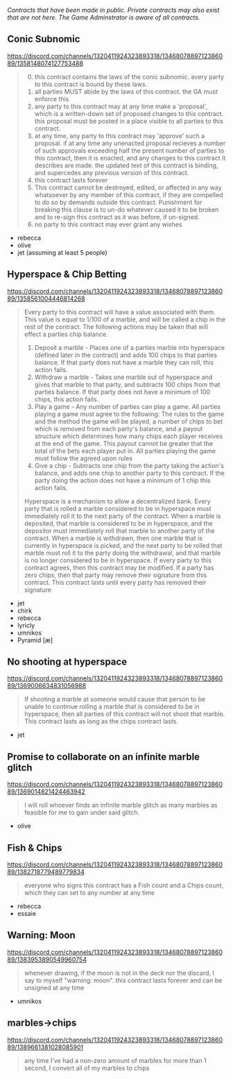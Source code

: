 *Contracts that have been made in public.
Private contracts may also exist that are not here.
The Game Adminstrator is aware of all contracts.*

## Conic Subnomic
https://discord.com/channels/1320411924323893318/1346807889712386089/1358148074127753488
> 000. this contract contains the laws of the conic subnomic. every party to this contract is bound by these laws.
> 001. all parties MUST abide by the laws of this contract. the GA must enforce this
> 002. any party to this contract may at any time make a 'proposal', which is a written-down set of proposed changes to this contract. this proposal must be posted in a place visible to all parties to this contract.
> 003. at any time, any party to this contract may 'approve' such a proposal. if at any time any unenacted proposal recieves a number of such approvals exceeding half the present number of parties to this contract, then it is enacted, and any changes to this contract it describes are made. the updated text of this contract is binding, and supercedes any previous version of this contract.
> 004. this contract lasts forever
> 005. This contract cannot be destroyed, edited, or affected in any way whatsoever by any member of this contract, if they are compelled to do so by demands outside this contract.  Punishment for breaking this clause is to un-do whatever caused it to be broken and to re-sign this contract as it was before, if un-signed.
> 006. no party to this contract may ever grant any wishes
- rebecca
- olive
- jet (assuming at least 5 people)

## Hyperspace & Chip Betting
https://discord.com/channels/1320411924323893318/1346807889712386089/1358561004446814268
> Every party to this contract will have a value associated with them. This value is equal to 1/100 of a marble, and will be called a chip in the rest of the contract. The following actions may be taken that will effect a parties chip balance. 
> 1. Deposit a marble - Places one of a parties marble into hyperspace (defined later in the contract) and adds 100 chips to that parties balance. If that party does not have a marble they can roll, this action fails.
> 2. Withdraw a marble - Takes one marble out of hyperspace and gives that marble to that party, and subtracts 100 chips from that parties balance. If that party does not have a minimum of 100 chips, this action fails.
> 3. Play a game - Any number of parties can play a game. All parties playing a game must agree to the following: The rules to the game and the method the game will be played, a number of chips to bet which is removed from each party's balance, and a payout structure which determines how many chips each player receives at the end of the game. This payout cannot be greater that the total of the bets each player put in. All parties playing the game must follow the agreed upon rules
> 4. Give a chip - Subtracts one chip from the party taking the action's balance, and adds one chip to another party to this contract. If the party doing the action does not have a minimum of 1 chip this action fails. 
>
> Hyperspace is a mechanism to allow a decentralized bank. Every party that is rolled a marble considered to be in hyperspace must immediately roll it to the next party of the contract. When a marble is deposited, that marble is considered to be in hyperspace, and the depositor must immediately roll that marble to another party of the contract. When a marble is withdrawn, then one marble that is currently in hyperspace is picked, and the next party to be rolled that marble must roll it to the party doing the withdrawal, and that marble is no longer considered to be in hyperspace. 
> If every party to this contract agrees, then this contract may be modified. If a party has zero chips, then that party may remove their signature from this contract. This contract lasts until every party has removed their signature 
- jet
- chirk
- rebecca
- lyricly
- umnikos
- Pyramid [æ]

## No shooting at hyperspace
https://discord.com/channels/1320411924323893318/1346807889712386089/1369006634831056988
> If shooting a marble at someone would cause that person to be unable to continue rolling a marble that is considered to be in hyperspace, then all parties of this contract will not shoot that marble. This contract lasts as long as the chips contract lasts.
- jet

## Promise to collaborate on an infinite marble glitch
https://discord.com/channels/1320411924323893318/1346807889712386089/1369014821424463942
> I will roll whoever finds an infinite marble glitch as many marbles as feasible for me to gain under said glitch.
- olive

## Fish & Chips
https://discord.com/channels/1320411924323893318/1346807889712386089/1382718779489779834
> everyone who signs this contract has a Fish count and a Chips count, which they can set to any number at any time
- rebecca
- essaie

## Warning: Moon
https://discord.com/channels/1320411924323893318/1346807889712386089/1383953890549960754
> whenever drawing, if the moon is not in the deck nor the discard, I say to myself "warning: moon". this contract lasts forever and can be unsigned at any time
- umnikos

## marbles→chips
https://discord.com/channels/1320411924323893318/1346807889712386089/1389661381028085901
> any time I've had a non-zero amount of marbles for more than 1 second, I convert all of my marbles to chips




